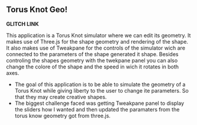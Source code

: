 ## Torus Knot Geo!

**GLITCH LINK**

This application is a Torus Knot simulator where we can edit its geometry. It makes use of Three.js for the shape geometry and rendering of the shape. It also makes use of Tweakpane for the controls of the simulator wich are connected to the parameters of the shape generated it shape. Besides controling the shapes geometry with the twekpane panel you can also change the colore of the shape and the speed in wich it rotates in both axes. 

- The goal of this application is to be able to simulate the geometry of a Torus Knot while giving liberty to the user to change ite parameters. So that they may create creative shapes.
- The biggest challenge faced was getting Tweakpane panel to display the sliders how I wanted and then updated the paramaters from the torus know geometry got from three.js. 
